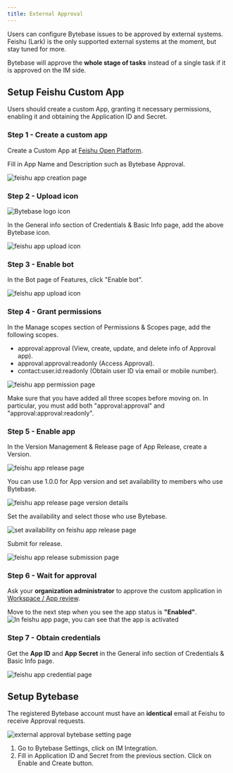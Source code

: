 ```yaml
---
title: External Approval
---
```


Users can configure Bytebase issues to be approved by external systems. Feishu (Lark) is the only supported external systems at the moment, but stay tuned for more.

<hint-block type="info">

Bytebase will approve the **whole stage of tasks** instead of a single task if it is approved on the IM side.

</hint-block>

## Setup Feishu Custom App

Users should create a custom App, granting it necessary permissions, enabling it and obtaining the Application ID and Secret.

### Step 1 - Create a custom app

Create a Custom App at [Feishu Open Platform](https://open.feishu.cn/app).

Fill in App Name and Description such as Bytebase Approval.

![feishu app creation page](/static/docs/external-approval-feishu-create.webp)

### Step 2 - Upload icon

![Bytebase logo icon](/static/docs/logo-icon.svg)

In the General info section of Credentials & Basic Info page, add the above Bytebase icon.

![feishu app upload icon](/static/docs/external-approval-feishu-icon.webp)

### Step 3 - Enable bot

In the Bot page of Features, click "Enable bot".

![feishu app upload icon](/static/docs/external-approval-feishu-bot.webp)

### Step 4 - Grant permissions

In the Manage scopes section of Permissions & Scopes page, add the following scopes.

- approval:approval (View, create, update, and delete info of Approval app).
- approval:approval:readonly (Access Approval).
- contact:user.id:readonly (Obtain user ID via email or mobile number).

![feishu app permission page](/static/docs/external-approval-feishu-permission.webp)

<hint-block type="warn">

Make sure that you have added all three scopes before moving on. In particular, you must add both "approval:approval" and "approval:approval:readonly".

</hint-block>

### Step 5 - Enable app

In the Version Management & Release page of App Release, create a Version.

![feishu app release page](/static/docs/external-approval-feishu-enable-1.webp)

You can use 1.0.0 for App version and set availability to members who use Bytebase.

![feishu app release page version details](/static/docs/external-approval-feishu-enable-2.webp)

Set the availability and select those who use Bytebase.

![set availability on feishu app release page ](/static/docs/external-approval-feishu-availability.webp)

Submit for release.

![feishu app release submission page](/static/docs/external-approval-feishu-enable-3.webp)

### Step 6 - Wait for approval

Ask your **organization administrator** to approve the custom application in [Workspace / App review](https://feishu.cn/admin/appCenter/audit).

Move to the next step when you see the app status is **"Enabled"**.
![In feishu app page, you can see that the app is activated](/static/docs/external-approval-feishu-enable-4.webp)

### Step 7 - Obtain credentials

Get the **App ID** and **App Secret** in the General info section of Credentials & Basic Info page.

![feishu app credential page](/static/docs/external-approval-feishu-credential.webp)

## Setup Bytebase

<hint-block type="warning">

The registered Bytebase account must have an **identical** email at Feishu to receive Approval requests.

</hint-block>

![external approval bytebase setting page](/static/docs/external-approval-bytebase-setting.webp)

1. Go to Bytebase Settings, click on IM Integration.
1. Fill in Application ID and Secret from the previous section. Click on Enable and Create button.
